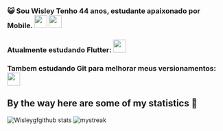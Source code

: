 
### :smiley_cat: Sou Wisley Tenho 44 anos, estudante apaixonado por Mobile. <img src="https://cdn.jsdelivr.net/gh/devicons/devicon@latest/icons/android/android-original.svg" whidth="30" height="30"/> <img src="https://cdn.jsdelivr.net/gh/devicons/devicon@latest/icons/swift/swift-original.svg" whidth="30" height="30"/>



### Atualmente estudando Flutter: <img src="https://cdn.jsdelivr.net/gh/devicons/devicon@latest/icons/flutter/flutter-original.svg" whidth="30" height="30"/>
### Tambem estudando Git para melhorar meus versionamentos: <img src="https://cdn.jsdelivr.net/gh/devicons/devicon@latest/icons/github/github-original.svg" whidth="30" height="30"/>




## By the way here are some of my statistics 🚀
![Wisleygfgithub stats](https://github-readme-stats.vercel.app/api?username=wisleygf&show_icons=true&theme=tokyonight)
<img src="https://github-readme-streak-stats.herokuapp.com/?user=wisleygf&theme=tokyonight" alt="mystreak"/>


